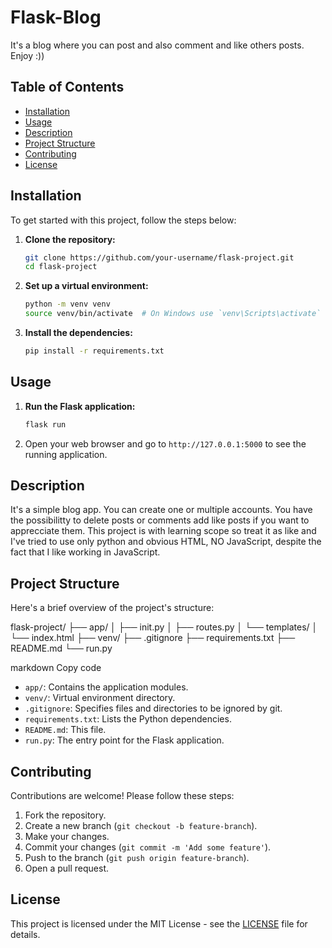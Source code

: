 # Flask-Blog
It's a blog where you can post and also comment and like others posts. Enjoy :))

## Table of Contents

- [Installation](#installation)
- [Usage](#usage)
- [Description](#description)
- [Project Structure](#project-structure)
- [Contributing](#contributing)
- [License](#license)

## Installation

To get started with this project, follow the steps below:

1. **Clone the repository:**
    ```bash
    git clone https://github.com/your-username/flask-project.git
    cd flask-project
    ```

2. **Set up a virtual environment:**
    ```bash
    python -m venv venv
    source venv/bin/activate  # On Windows use `venv\Scripts\activate`
    ```

3. **Install the dependencies:**
    ```bash
    pip install -r requirements.txt
    ```

## Usage

1. **Run the Flask application:**
    ```bash
    flask run
    ```

2. Open your web browser and go to `http://127.0.0.1:5000` to see the running application.

## Description

It's a simple blog app. You can create one or multiple accounts. You have the possibilitty to delete posts or comments add like posts if you want to apprecciate them. This project is with learning scope so treat it as like and I've tried to use only python and obvious HTML, NO JavaScript, despite the fact that I like working in JavaScript.

## Project Structure

Here's a brief overview of the project's structure:

flask-project/
├── app/
│ ├── init.py
│ ├── routes.py
│ └── templates/
│ └── index.html
├── venv/
├── .gitignore
├── requirements.txt
├── README.md
└── run.py

markdown
Copy code

- `app/`: Contains the application modules.
- `venv/`: Virtual environment directory.
- `.gitignore`: Specifies files and directories to be ignored by git.
- `requirements.txt`: Lists the Python dependencies.
- `README.md`: This file.
- `run.py`: The entry point for the Flask application.

## Contributing

Contributions are welcome! Please follow these steps:

1. Fork the repository.
2. Create a new branch (`git checkout -b feature-branch`).
3. Make your changes.
4. Commit your changes (`git commit -m 'Add some feature'`).
5. Push to the branch (`git push origin feature-branch`).
6. Open a pull request.

## License

This project is licensed under the MIT License - see the [LICENSE](LICENSE) file for details.
